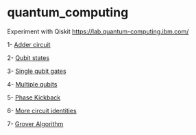 # quantum_computing
Experiment with Qiskit https://lab.quantum-computing.ibm.com/

1- [Adder circuit](./adderCircuit.ipynb)

2- [Qubit states](./qubitStates.ipynb)

3- [Single qubit gates](./singleQubitGates.ipynb)

4- [Multiple qubits](./multipleQubits.ipynb)

5- [Phase Kickback](./phaseKickback.ipynb)

6- [More circuit identities](./moreCircuitIdentities.ipynb)

7- [Grover Algorithm](./groverAlgorithm.ipynb)